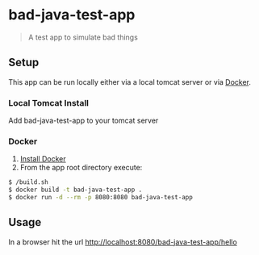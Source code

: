 # bad-java-test-app
> A test app to simulate bad things

## Setup

This app can be run locally either via a local tomcat server or via [Docker](https://www.docker.com/).

### Local Tomcat Install

Add bad-java-test-app to your tomcat server

### Docker

1. [Install Docker](https://docs.docker.com/engine/installation/)
1. From the app root directory execute: 

```sh
$ /build.sh
$ docker build -t bad-java-test-app .
$ docker run -d --rm -p 8080:8080 bad-java-test-app 
```

## Usage

In a browser hit the url [http://localhost:8080/bad-java-test-app/hello](http://localhost:8080/bad-java-test-app/hello)
